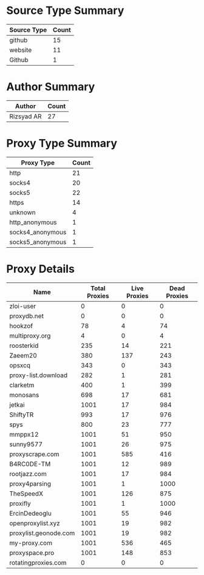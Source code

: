 # Source Type Summary

| Source Type | Count |
|-------------|-------|
| github | 15 |
| website | 11 |
| Github | 1 |


# Author Summary

| Author | Count |
|--------|-------|
| Rizsyad AR | 27 |


# Proxy Type Summary

| Proxy Type | Count |
|------------|-------|
| http | 21 |
| socks4 | 20 |
| socks5 | 22 |
| https | 14 |
| unknown | 4 |
| http_anonymous | 1 |
| socks4_anonymous | 1 |
| socks5_anonymous | 1 |


# Proxy Details

| Name | Total Proxies | Live Proxies | Dead Proxies |
|------|---------------|--------------|---------------|
| zloi-user | 0 | 0 | 0 |
| proxydb.net | 0 | 0 | 0 |
| hookzof | 78 | 4 | 74 |
| multiproxy.org | 4 | 0 | 4 |
| roosterkid | 235 | 14 | 221 |
| Zaeem20 | 380 | 137 | 243 |
| opsxcq | 343 | 0 | 343 |
| proxy-list.download | 282 | 1 | 281 |
| clarketm | 400 | 1 | 399 |
| monosans | 698 | 17 | 681 |
| jetkai | 1001 | 17 | 984 |
| ShiftyTR | 993 | 17 | 976 |
| spys | 800 | 23 | 777 |
| mmppx12 | 1001 | 51 | 950 |
| sunny9577 | 1001 | 26 | 975 |
| proxyscrape.com | 1001 | 585 | 416 |
| B4RC0DE-TM | 1001 | 12 | 989 |
| rootjazz.com | 1001 | 17 | 984 |
| proxy4parsing | 1001 | 1 | 1000 |
| TheSpeedX | 1001 | 126 | 875 |
| proxifly | 1001 | 1 | 1000 |
| ErcinDedeoglu | 1001 | 55 | 946 |
| openproxylist.xyz | 1001 | 19 | 982 |
| proxylist.geonode.com | 1001 | 19 | 982 |
| my-proxy.com | 1001 | 536 | 465 |
| proxyspace.pro | 1001 | 148 | 853 |
| rotatingproxies.com | 0 | 0 | 0 |
